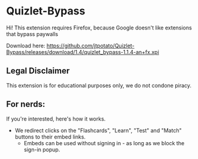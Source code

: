 # Quizlet-Bypass
Hi! This extension requires Firefox, because Google doesn't like extensions that bypass paywalls

Download here:
https://github.com/jtpotato/Quizlet-Bypass/releases/download/1.4/quizlet_bypass-1.1.4-an+fx.xpi

## Legal Disclaimer
This extension is for educational purposes only, we do not condone piracy.

## For nerds:
If you're interested, here's how it works.

- We redirect clicks on the "Flashcards", "Learn", "Test" and "Match" buttons to their embed links.
  - Embeds can be used without signing in - as long as we block the sign-in popup.